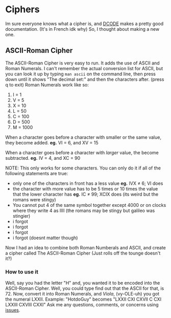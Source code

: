 # Ciphers

Im sure everyone knows what a cipher is, and [DCODE](https://dcode.fr) makes a pretty good documentation. (It's in French idk why) So, I thought about making a new one.

## ASCII-Roman Cipher

The ASCII-Roman Cipher is very easy to run. It adds the use of ASCII and Roman Numerals. I can't remember the actual conversion list for ASCII, but you can look it up by typing `man ascii` on the command line, then press down until it shows "The decimal set:" and then the characters after. (press q to exit) Roman Numerals work like so:

1. I = 1
2. V = 5
3. X = 10
4. L = 50
5. C = 100
6. D = 500
7. M = 1000

When a character goes before a character with smaller or the same value, they become added.
**eg.** VI = 6, and XV = 15

When a character goes before a character with *larger* value, the become subtracted.
**eg.** IV = 4, and XC = 90

NOTE: This only works for some characters. You can only do it if all of the following statements are true:

- only one of the characters in front has a less value **eg.** IVX ≠ 6; VI does
- the character with more value has to be 5 times or 10 times the value that the lower character has **eg.** IC ≠ 99; XCIX does (its weird but the romans were stingy)
- You cannot put 4 of the same symbol together except 4000 or on clocks where they write 4 as IIII (the romans may be stingy but galileo was stingier)
- i forgot
- i forgot
- i forgot
- i forgot (doesnt matter though)

Now I had an idea to combine both Roman Numberals and ASCII, and create a cipher called The ASCII-Roman Cipher (Just rolls off the tounge doesn't it?) 
### How to use it

Well, say you had the letter "H" and, you wanted it to be encoded into the ASCII-Roman Cipher. Well, you could type find out that the ASCII for that, is 72. Now, convert it into Roman Numerals, and *Viola*, (vy-OLE-uh) you got the numeral LXXII.
Example: "HotdoGuy" becomes "LXXII CXI CXVII C CXI LXXIII CXVIII CXXI"
Ask me any questions, comments, or concerns using [issues](https://github.com/HotdoGuy90/good-ideas/issues).
